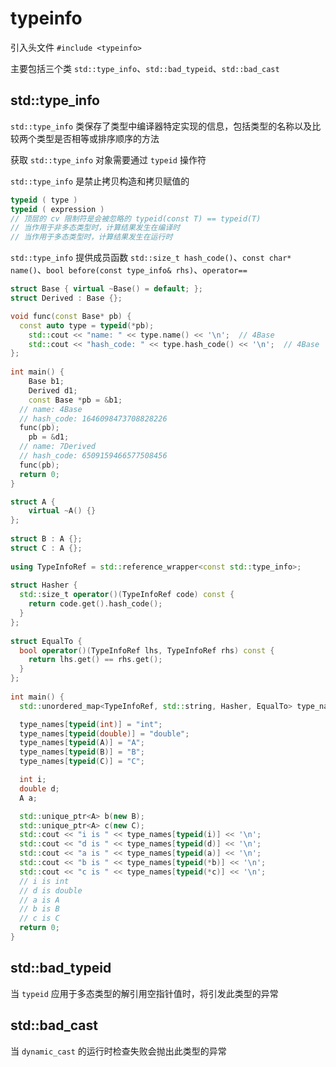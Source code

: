 # typeinfo

引入头文件 `#include <typeinfo>`

主要包括三个类 `std::type_info`、`std::bad_typeid`、`std::bad_cast`

## std::type_info

`std::type_info` 类保存了类型中编译器特定实现的信息，包括类型的名称以及比较两个类型是否相等或排序顺序的方法

获取 `std::type_info` 对象需要通过 `typeid` 操作符

`std::type_info` 是禁止拷贝构造和拷贝赋值的

```cpp
typeid ( type )
typeid ( expression )
// 顶层的 cv 限制符是会被忽略的 typeid(const T) == typeid(T)
// 当作用于非多态类型时，计算结果发生在编译时
// 当作用于多态类型时，计算结果发生在运行时
```

`std::type_info` 提供成员函数 `std::size_t hash_code()`、`const char* name()`、`bool before(const type_info& rhs)`、`operator==`

```cpp
struct Base { virtual ~Base() = default; };
struct Derived : Base {};

void func(const Base* pb) {
  const auto type = typeid(*pb);
	std::cout << "name: " << type.name() << '\n';  // 4Base
	std::cout << "hash_code: " << type.hash_code() << '\n';  // 4Base
};
 
int main() {
	Base b1;
	Derived d1;
	const Base *pb = &b1;
  // name: 4Base
  // hash_code: 1646098473708828226
  func(pb);
	pb = &d1;
  // name: 7Derived
  // hash_code: 6509159466577508456
  func(pb);
  return 0;
}
```

```cpp
struct A {
    virtual ~A() {}
};
 
struct B : A {};
struct C : A {};
 
using TypeInfoRef = std::reference_wrapper<const std::type_info>;
 
struct Hasher {
  std::size_t operator()(TypeInfoRef code) const {
    return code.get().hash_code();
  }
};
 
struct EqualTo {
  bool operator()(TypeInfoRef lhs, TypeInfoRef rhs) const {
    return lhs.get() == rhs.get();
  }
};
 
int main() {
  std::unordered_map<TypeInfoRef, std::string, Hasher, EqualTo> type_names;

  type_names[typeid(int)] = "int";
  type_names[typeid(double)] = "double";
  type_names[typeid(A)] = "A";
  type_names[typeid(B)] = "B";
  type_names[typeid(C)] = "C";

  int i;
  double d;
  A a;

  std::unique_ptr<A> b(new B);
  std::unique_ptr<A> c(new C);
  std::cout << "i is " << type_names[typeid(i)] << '\n';
  std::cout << "d is " << type_names[typeid(d)] << '\n';
  std::cout << "a is " << type_names[typeid(a)] << '\n';
  std::cout << "b is " << type_names[typeid(*b)] << '\n';
  std::cout << "c is " << type_names[typeid(*c)] << '\n';
  // i is int
  // d is double
  // a is A
  // b is B
  // c is C
  return 0;
}
```

## std::bad_typeid

当 `typeid` 应用于多态类型的解引用空指针值时，将引发此类型的异常

## std::bad_cast

当 `dynamic_cast` 的运行时检查失败会抛出此类型的异常